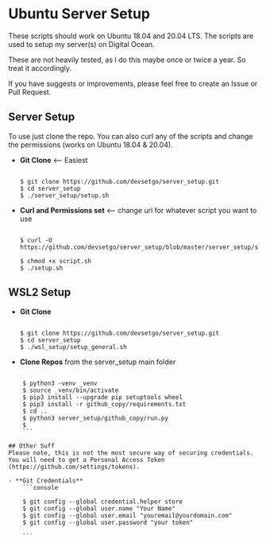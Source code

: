 # Ubuntu Server Setup
These scripts should work on Ubuntu 18.04 and 20.04 LTS. The scripts are used to setup my server(s) on Digital Ocean.

These are not heavily tested, as I do this maybe once or twice a year. So treat it accordingly.

If you have suggests or improvements, please feel free to create an Issue or Pull Request.


## Server Setup
To use just clone the repo. You can also curl any of the scripts and change the permissions (works on Ubuntu 18.04 & 20.04).

- **Git Clone** <-- Easiest
    ```console

    $ git clone https://github.com/devsetgo/server_setup.git
    $ cd server_setup
    $ ./server_setup/setup.sh
    ```
- **Curl and Permissions set** <-- change url for whatever script you want to use
    ```console

    $ curl -O https://github.com/devsetgo/server_setup/blob/master/server_setup/setup.sh

    $ chmod +x script.sh
    $ ./setup.sh
    ```

## WSL2 Setup

- **Git Clone**
    ```console

    $ git clone https://github.com/devsetgo/server_setup.git
    $ cd server_setup
    $ ./wsl_setup/setup_general.sh

    ```
- **Clone Repos** from the server_setup main folder
```console

    $ python3 -venv _venv
    $ source _venv/bin/activate
    $ pip3 install --upgrade pip setuptools wheel
    $ pip3 install -r github_copy/requirements.txt
    $ cd ..
    $ python3 server_setup/github_copy/run.py
    $
    ```

## Other Suff
Please note, this is not the most secure way of securing credentials. You will need to get a Personal Access Token (https://github.com/settings/tokens).

- **Git Credentials**
    ```console

    $ git config --global credential.helper store
    $ git config --global user.name "Your Name"
    $ git config --global user.email "youremail@yourdomain.com"
    $ git config --global user.password "your token"

    ```